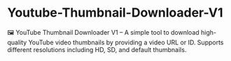 # Youtube-Thumbnail-Downloader-V1
🖼️ YouTube Thumbnail Downloader V1 – A simple tool to download high-quality YouTube video thumbnails by providing a video URL or ID. Supports different resolutions including HD, SD, and default thumbnails.
